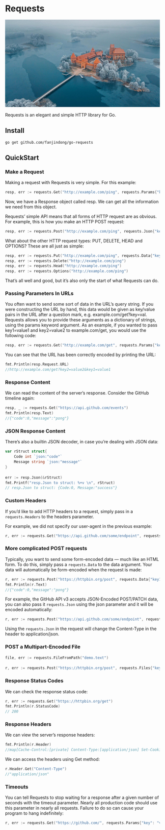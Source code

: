 # Requests
![](./doc/images/TrakaiLithuania_ZH-CN0447602818_1920x1080.jpg)

Requests is an elegant and simple HTTP library for Go.

## Install

```shell script
go get github.com/fanjindong/go-requests
```

## QuickStart

### Make a Request

Making a request with Requests is very simple.
For this example:

```go
resp, err := requests.Get("http://example.com/ping", requests.Params{"key": "value"})
```
Now, we have a Response object called resp. We can get all the information we need from this object.

Requests’ simple API means that all forms of HTTP request are as obvious. For example, this is how you make an HTTP POST request:

```go
resp, err := requests.Post("http://example.com/ping", requests.Json{"key": "value"})
```

What about the other HTTP request types: PUT, DELETE, HEAD and OPTIONS? These are all just as simple:

```go
resp, err := requests.Put("http://example.com/ping", requests.Data{"key": "value"})
resp, err := requests.Delete("http://example.com/ping")
resp, err := requests.Head("http://example.com/ping")
resp, err := requests.Options("http://example.com/ping")
```
That’s all well and good, but it’s also only the start of what Requests can do.

### Passing Parameters In URLs

You often want to send some sort of data in the URL’s query string. 
If you were constructing the URL by hand, this data would be given as key/value pairs in the URL after a question mark, 
e.g. example.com/get?key=val. Requests allows you to provide these arguments as a dictionary of strings, 
using the params keyword argument. As an example, if you wanted to pass key1=value1 and key2=value2 to example.com/get, 
you would use the following code:

```go
resp, err := requests.Get("http://example.com/get", requests.Params{"key1": "value1", "key2": "value2"})
```
You can see that the URL has been correctly encoded by printing the URL:
```go
fmt.Println(resp.Request.URL)
//http://example.com/get?key2=value2&key1=value1
```

### Response Content

We can read the content of the server’s response. Consider the GitHub timeline again:

```go
resp, _ := requests.Get("https://api.github.com/events")
fmt.Println(resp.Text)
//{"code":0,"message":"pong"}
```

### JSON Response Content

There’s also a builtin JSON decoder, in case you’re dealing with JSON data:

```go
var rStruct struct{
    Code int `json:"code"`
    Message string `json:"message"`
}

err := resp.Json(&rStruct)
fmt.Printf("resp.Json to struct: %+v \n", rStruct)
// resp.Json to struct: {Code:0, Message:"success"} 
```

### Custom Headers

If you’d like to add HTTP headers to a request, simply pass in a `requests.Headers` to the headers parameter.

For example, we did not specify our user-agent in the previous example:

```go
r, err := requests.Get("https://api.github.com/some/endpoint", requests.Headers{"user-agent": "my-app/0.0.1"})
```

### More complicated POST requests

Typically, you want to send some form-encoded data — much like an HTML form. To do this, 
simply pass a `requests.Data` to the data argument. 
Your data will automatically be form-encoded when the request is made:

```go
r, err := requests.Post("https://httpbin.org/post", requests.Data{"key1": "value1", "key2": "value2"})
fmt.Println(r.Text)
//{"code":0,"message":"pong"}
```

For example, the GitHub API v3 accepts JSON-Encoded POST/PATCH data, 
you can also pass it `requests.Json` using the json parameter and it will be encoded automatically:

```go
r, err := requests.Post("https://api.github.com/some/endpoint", requests.Json{"key1": "value1", "key2": "value2"})
```

Using the `requests.Json` in the request will change the Content-Type in the header to application/json.

### POST a Multipart-Encoded File

```go
file, err := requests.FileFromPath("demo.text")

r, err := requests.Post("https://httpbin.org/post", requests.Files{"key": "value", "file": file})
```

### Response Status Codes

We can check the response status code:

```go
r, err := requests.Get("https://httpbin.org/get")
fmt.Println(r.StatusCode)
// 200
```

### Response Headers

We can view the server’s response headers:

```go
fmt.Println(r.Header)
//map[Cache-Control:[private] Content-Type:[application/json] Set-Cookie:[QINGCLOUDELB=d9a2454c187d2875afb6701eb80e9c8761ebcf3b54797eae61b25b90f71273ea; path=/; HttpOnly]]

```
We can access the headers using Get method:

```go
r.Header.Get("Content-Type")
//"application/json"
```

### Timeouts

You can tell Requests to stop waiting for a response after a given number of seconds with the timeout parameter. 
Nearly all production code should use this parameter in nearly all requests. 
Failure to do so can cause your program to hang indefinitely:


```go
r, err := requests.Get("https://github.com/", requests.Params{"key": "value"}, requests.Timeout(3*time.Secend))
```